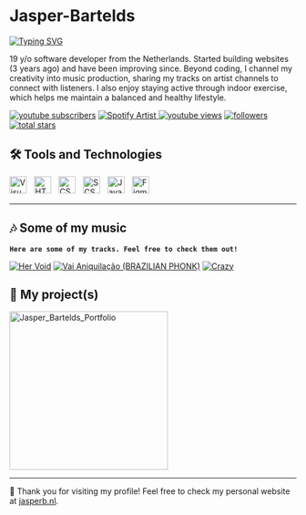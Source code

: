 # Jasper-Bartelds
<a href="https://git.io/typing-svg"><img src="https://readme-typing-svg.demolab.com?font=Fira+Code&pause=1000&width=435&lines=Software Developer 🦝" alt="Typing SVG" /></a>

<p>19 y/o software developer from the Netherlands. Started building websites (3 years ago) and have been improving since. Beyond coding, I channel my creativity into music production, sharing my tracks on artist channels to connect with listeners. I also enjoy staying active through indoor exercise, which helps me maintain a balanced and healthy lifestyle.</p>

<p align="left">
    <a href="https://www.youtube.com/c/SpeXe?sub_confirmation=1">
        <img alt="youtube subscribers" title="Subscribe to my YouTube channel"
            src="https://custom-icon-badges.demolab.com/youtube/channel/subscribers/UCnKQ4HNtJ2bCyPPR8m3SieQ?color=%23E05D44&label=SUBSCRIBE&logo=video&logoColor=white&style=for-the-badge&labelColor=CE4630" /></a>
    <a href="https://open.spotify.com/artist/2qxFUABswIa8UMEfG9wpLB">
        <img alt="Spotify Artist" title="Listen on Spotify"
            src="https://custom-icon-badges.demolab.com/badge/-Spotify-1DB954?logo=spotify&logoColor=white&style=for-the-badge&labelColor=1DB954" />
    </a>
    <a href="https://www.youtube.com/c/fknight">
        <img alt="youtube views" title="YouTube views"
            src="https://custom-icon-badges.demolab.com/youtube/channel/views/UCnKQ4HNtJ2bCyPPR8m3SieQ?color=%23E1AD0E&logo=eye&logoColor=white&style=for-the-badge&labelColor=C79600" /></a>
    <a href="https://github.com/JasperBartelds?tab=followers">
        <img alt="followers" title="Follow me on Github"
            src="https://custom-icon-badges.demolab.com/github/followers/JasperBartelds?color=236ad3&labelColor=1155ba&style=for-the-badge&logo=person-add&label=Follow&logoColor=white" /></a>
    <a href="https://github.com/JasperBartelds?tab=repositories&sort=stargazers">
        <img alt="total stars" title="Total stars on GitHub"
            src="https://custom-icon-badges.demolab.com/github/stars/JasperBartelds?color=55960c&style=for-the-badge&labelColor=488207&logo=star" /></a>
</p>

## 🛠️ Tools and Technologies

<img align="left" alt="Visual Studio Code" width="30px" style="padding-right:10px;" src="https://cdn.jsdelivr.net/gh/devicons/devicon/icons/vscode/vscode-original.svg" />
<img align="left" alt="HTML" width="30px" style="padding-right:10px;" src="https://cdn.jsdelivr.net/gh/devicons/devicon/icons/html5/html5-plain.svg" />
<img align="left" alt="CSS" width="30px" style="padding-right:10px;" src="https://cdn.jsdelivr.net/gh/devicons/devicon/icons/css3/css3-plain.svg" />
<img align="left" alt="SCSS" width="30px" style="padding-right:10px;" src="https://cdn.jsdelivr.net/gh/devicons/devicon/icons/sass/sass-original.svg" />
<img align="left" alt="JavaScript" width="30px" style="padding-right:10px;" src="https://cdn.jsdelivr.net/gh/devicons/devicon/icons/javascript/javascript-plain.svg" />
<img align="left" alt="Figma" width="30px" style="padding-right:10px;" src="https://cdn.jsdelivr.net/gh/devicons/devicon/icons/figma/figma-original.svg" />

<br>
<br>
<hr>


<h2>🎶 Some of my music</h2>


**`Here are some of my tracks. Feel free to check them out!`**

[![Her Void](https://ytcards.demolab.com/?id=dY9an5C-bSw&title=Her+Void&lang=en&timestamp=1734102064&background_color=%230d1117&title_color=%23ffffff&stats_color=%23dedede&max_title_lines=1&width=250&border_radius=5&duration=182 "Her Void")](https://www.youtube.com/watch?v=dY9an5C-bSw)
[![Vai Aniquilação (BRAZILIAN PHONK)](https://ytcards.demolab.com/?id=rMmFH5K-78c&title=Vai+Aniquila%C3%A7%C3%A3o+%28BRAZILIAN+PHONK%29&lang=en&timestamp=1734102064&background_color=%230d1117&title_color=%23ffffff&stats_color=%23dedede&max_title_lines=1&width=250&border_radius=5&duration=215 "Vai Aniquilação (BRAZILIAN PHONK)")](https://www.youtube.com/watch?v=rMmFH5K-78c)
[![Crazy](https://ytcards.demolab.com/?id=FeB5aV_WsYc&title=Crazy&lang=en&timestamp=1734102064&background_color=%230d1117&title_color=%23ffffff&stats_color=%23dedede&max_title_lines=1&width=250&border_radius=5&duration=220 "Crazy")](https://www.youtube.com/watch?v=FeB5aV_WsYc)


<h2>📘 My project(s)</h2>

<a href="https://github.com/JasperBartelds/Jasper_Bartelds_Portfolio">
  <img width="278" src="https://denvercoder1-github-readme-stats.vercel.app/api/pin/?username=JasperBartelds&repo=Jasper_Bartelds_Portfolio&theme=react&bg_color=1F222E&title_color=F85D7F&hide_border=true&icon_color=F8D866&show_icons=false" alt="Jasper_Bartelds_Portfolio">
</a>


---

🌟 Thank you for visiting my profile! Feel free to check my personal website at [jasperb.nl](http://jasperb.nl).
